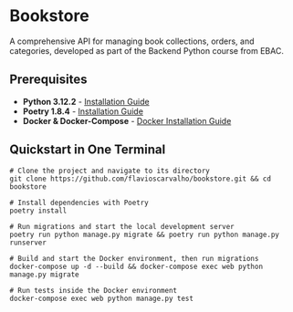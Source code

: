 # Bookstore

A comprehensive API for managing book collections, orders, and categories, developed as part of the Backend Python course from EBAC.

## Prerequisites

- **Python 3.12.2** - [Installation Guide](https://www.python.org/downloads/)
- **Poetry 1.8.4** - [Installation Guide](https://python-poetry.org/docs/#installation)
- **Docker & Docker-Compose** - [Docker Installation Guide](https://docs.docker.com/get-docker/)

## Quickstart in One Terminal

```shell
# Clone the project and navigate to its directory
git clone https://github.com/flavioscarvalho/bookstore.git && cd bookstore

# Install dependencies with Poetry
poetry install

# Run migrations and start the local development server
poetry run python manage.py migrate && poetry run python manage.py runserver

# Build and start the Docker environment, then run migrations
docker-compose up -d --build && docker-compose exec web python manage.py migrate

# Run tests inside the Docker environment
docker-compose exec web python manage.py test
